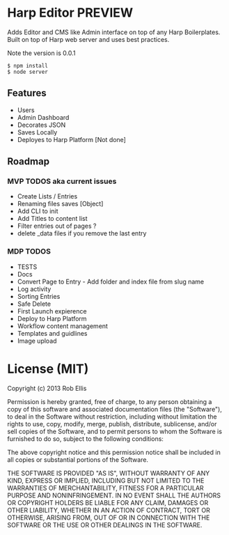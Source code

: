 # Harp Editor PREVIEW

Adds Editor and CMS like Admin interface on top of any Harp Boilerplates.
Built on top of Harp web server and uses best practices.

Note the version is 0.0.1

	$ npm install
	$ node server 

## Features
- Users
- Admin Dashboard
- Decorates JSON
- Saves Locally
- Deployes to Harp Platform [Not done]

## Roadmap

### MVP TODOS aka current issues
- Create Lists / Entries
- Renaming files saves [Object]
- Add CLI to init 
- Add Titles to content list
- Filter entries out of pages ?
- delete _data files if you remove the last entry

### MDP TODOS
- TESTS
- Docs
- Convert Page to Entry - Add folder and index file from slug name
- Log activity
- Sorting Entries
- Safe Delete
- First Launch expierence
- Deploy to Harp Platform
- Workflow content management
- Templates and guidlines
- Image upload


# License (MIT)

Copyright (c) 2013 Rob Ellis

Permission is hereby granted, free of charge, to any person obtaining a copy
of this software and associated documentation files (the "Software"), to deal
in the Software without restriction, including without limitation the rights
to use, copy, modify, merge, publish, distribute, sublicense, and/or sell
copies of the Software, and to permit persons to whom the Software is
furnished to do so, subject to the following conditions:

The above copyright notice and this permission notice shall be included in
all copies or substantial portions of the Software.

THE SOFTWARE IS PROVIDED "AS IS", WITHOUT WARRANTY OF ANY KIND, EXPRESS OR
IMPLIED, INCLUDING BUT NOT LIMITED TO THE WARRANTIES OF MERCHANTABILITY,
FITNESS FOR A PARTICULAR PURPOSE AND NONINFRINGEMENT. IN NO EVENT SHALL THE
AUTHORS OR COPYRIGHT HOLDERS BE LIABLE FOR ANY CLAIM, DAMAGES OR OTHER
LIABILITY, WHETHER IN AN ACTION OF CONTRACT, TORT OR OTHERWISE, ARISING FROM,
OUT OF OR IN CONNECTION WITH THE SOFTWARE OR THE USE OR OTHER DEALINGS IN
THE SOFTWARE.